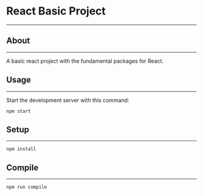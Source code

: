 # React Basic Project
---

## About
---

A basic react project with the fundamental packages for React.



## Usage
---

Start the development server with this command:

```
npm start
```



## Setup
---

```
npm install
```



## Compile
---

```
npm run compile
```
